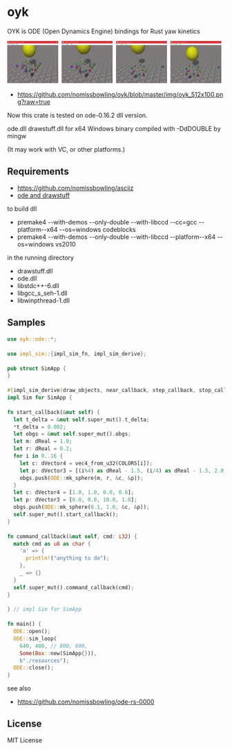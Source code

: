 oyk
===

OYK is ODE (Open Dynamics Engine) bindings for Rust yaw kinetics


[oyk_512x100]: https://github.com/nomissbowling/oyk/blob/master/img/oyk_512x100.png?raw=true
![ODE][oyk_512x100]
 * https://github.com/nomissbowling/oyk/blob/master/img/oyk_512x100.png?raw=true

Now this crate is tested on ode-0.16.2 dll version.

ode.dll drawstuff.dll for x64 Windows binary compiled with -DdDOUBLE by mingw

(It may work with VC, or other platforms.)


Requirements
------------

- [ https://github.com/nomissbowling/asciiz ]( https://github.com/nomissbowling/asciiz )
- [ ode and drawstuff ]( https://ode.org/ )

to build dll

- premake4 --with-demos --only-double --with-libccd --cc=gcc --platform--x64 --os=windows codeblocks
- premake4 --with-demos --only-double --with-libccd --platform--x64 --os=windows vs2010

in the running directory

- drawstuff.dll
- ode.dll
- libstdc++-6.dll
- libgcc_s_seh-1.dll
- libwinpthread-1.dll


Samples
-------

```rust
use oyk::ode::*;

use impl_sim::{impl_sim_fn, impl_sim_derive};

pub struct SimApp {
}

#[impl_sim_derive(draw_objects, near_callback, step_callback, stop_callback)]
impl Sim for SimApp {

fn start_callback(&mut self) {
  let t_delta = &mut self.super_mut().t_delta;
  *t_delta = 0.002;
  let obgs = &mut self.super_mut().obgs;
  let m: dReal = 1.0;
  let r: dReal = 0.2;
  for i in 0..16 {
    let c: dVector4 = vec4_from_u32(COLORS[i]);
    let p: dVector3 = [(i%4) as dReal - 1.5, (i/4) as dReal - 1.5, 2.0, 1.0];
    obgs.push(ODE::mk_sphere(m, r, &c, &p));
  }
  let c: dVector4 = [1.0, 1.0, 0.0, 0.8];
  let p: dVector3 = [0.0, 0.0, 10.0, 1.0];
  obgs.push(ODE::mk_sphere(0.1, 1.0, &c, &p));
  self.super_mut().start_callback();
}

fn command_callback(&mut self, cmd: i32) {
  match cmd as u8 as char {
    'a' => {
      println!("anything to do");
    },
    _ => {}
  }
  self.super_mut().command_callback(cmd);
}

} // impl Sim for SimApp

fn main() {
  ODE::open();
  ODE::sim_loop(
    640, 480, // 800, 600,
    Some(Box::new(SimApp{})),
    b"./resources");
  ODE::close();
}
```


see also

- [ https://github.com/nomissbowling/ode-rs-0000 ]( https://github.com/nomissbowling/ode-rs-0000 )


License
-------

MIT License

